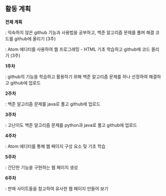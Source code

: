 ## 활동 계획




**전체 계획**

: 익숙하지 않은 github 기능과 사용법을 공부하고, 백준 알고리즘 문제를 풀며 해결 코드를 github에 올리기 (3주)

: Atom 에디터를 사용하여 웹 프로그래밍 - HTML 기초 학습하고 github에 코드 올리기 (3주)


**1주차**

: github의 기능을 학습하고 활용하기 위해 백준 알고리즘 문제를 하나 선정하여 해결하고 github에 업로드


**2주차**

: 백준 알고리즘 문제를 java로 풀고 github에 업로드

**3주차**

: 고난이도 백준 알고리즘 문제를 python과 java로 풀고 github에 업로드

**4주차**

: Atom 에디터를 통해 웹 페이지 구성 요소 및 기초 학습


**5주차**

: 간단한 기능을 구현하는 웹 페이지 생성


**6주차**

: 판매 사이트들을 참고하여 유사한 웹 페이지 만들어 보기


